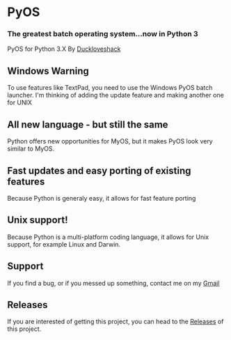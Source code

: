 # PyOS
### The greatest batch operating system...now in Python 3
PyOS for Python 3.X
By [Duckloveshack](https://www.github.com/Duckloveshack)

## Windows Warning
To use features like TextPad, you need to use the Windows PyOS batch launcher. I'm thinking of adding the update feature and making another one for UNIX

## All new language - but still the same
Python offers new opportunities for MyOS, but it makes PyOS look very similar to MyOS.

## Fast updates and easy porting of existing features
Because Python is generaly easy, it allows for fast feature porting

## Unix support!
Because Python is a multi-platform coding language, it allows for Unix support, for example Linux and Darwin.

## Support
If you find a bug, or if you messed up something, contact me on my [Gmail](https://mail.google.com/mail/?view=cm&fs=1&to=duckloveshack@gmail.com)

## Releases
If you are interested of getting this project, you can head to the [Releases](https://www.github.com/Duckloveshack/PyOS/releases) of this project.
